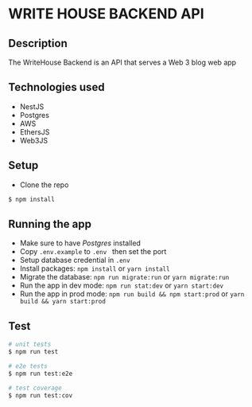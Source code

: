# WRITE HOUSE BACKEND API

## Description

The WriteHouse Backend is an API that serves a Web 3 blog web app

## Technologies used

- NestJS
- Postgres
- AWS
- EthersJS
- Web3JS


## Setup

- Clone the repo

```bash
$ npm install
```

## Running the app

- Make sure to have _Postgres_ installed
- Copy `.env.example` to `.env ` then set the port
- Setup database credential in `.env`
- Install packages: `npm install` or `yarn install`
- Migrate the database: `npm run migrate:run` or `yarn migrate:run`
- Run the app in dev mode: `npm run stat:dev` or `yarn start:dev`
- Run the app in prod mode: `npm run build && npm start:prod` or `yarn build && yarn start:prod`

## Test

```bash
# unit tests
$ npm run test

# e2e tests
$ npm run test:e2e

# test coverage
$ npm run test:cov
```

